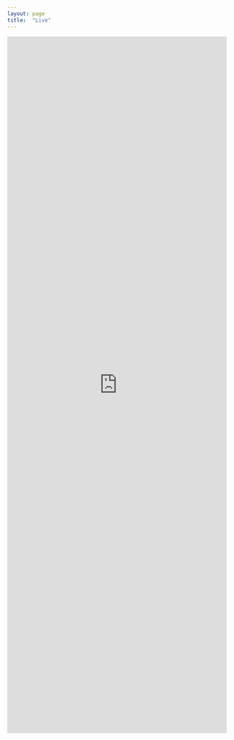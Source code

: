 ```yaml
---
layout: page
title:  "Live"
---
```


 <iframe id="pulse-iframe" width="100%" height="1600" style="max-width: 767px;min-width: 320px;" frameborder="0" src="https://i.engage.ms/jsturtevant/MS-Dev-Boston"></iframe> 
